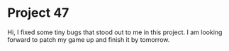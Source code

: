 # Project 47 
Hi, 
I fixed some tiny bugs that stood out to me in this project.
I am looking forward to patch my game up and finish it by tomorrow.
